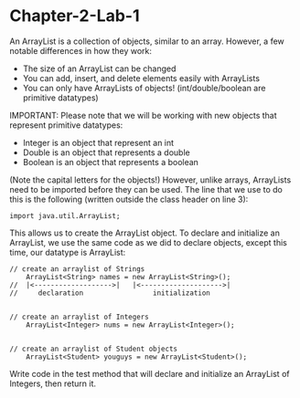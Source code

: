 # Chapter-2-Lab-1

  An ArrayList is a collection of objects, similar to an array.  However, a few notable differences in how they work:

- The size of an ArrayList can be changed
- You can add, insert, and delete elements easily with ArrayLists
- You can only have ArrayLists of objects!  (int/double/boolean are primitive datatypes)

IMPORTANT: Please note that we will be working with new objects that represent primitive datatypes:

- Integer is an object that represent an int
- Double is an object that represents a double
- Boolean is an object that represents a boolean

(Note the capital letters for the objects!)
However, unlike arrays, ArrayLists need to be imported before they can be used.  The line that we use to do this is the following (written outside the class header on line 3):

```
import java.util.ArrayList;
```

This allows us to create the ArrayList object.
To declare and initialize an ArrayList, we use the same code as we did to declare objects, except this time, our datatype is ArrayList<Type>:

```
// create an arraylist of Strings
    ArrayList<String> names = new ArrayList<String>();
//  |<------------------->|   |<-------------------->|
//     declaration                 initialization


// create an arraylist of Integers
    ArrayList<Integer> nums = new ArrayList<Integer>();


// create an arraylist of Student objects
    ArrayList<Student> youguys = new ArrayList<Student>();
```

Write code in the test method that will declare and initialize an ArrayList of Integers, then return it.
 
